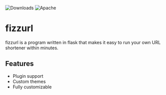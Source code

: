 ![Downloads](https://img.shields.io/github/downloads/fizztune/fizzyurl/total?style=for-the-badge)
![Apache](https://img.shields.io/badge/Apache%20License-Version%202.0-green?style=for-the-badge)

# fizzurl
fizzurl is a program written in flask that makes it easy to run your own URL shortener within minutes.

## Features
 - Plugin support
 - Custom themes
 - Fully customizable

